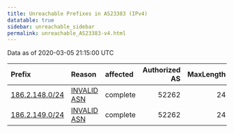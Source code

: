 ```yaml
---
title: Unreachable Prefixes in AS23383 (IPv4)
datatable: true
sidebar: unreachable_sidebar
permalink: unreachable_AS23383-v4.html
---
```


Data as of 2020-03-05 21:15:00 UTC


<div class="datatable-begin"></div>

| Prefix                                                 | Reason                                                                                                | affected   |   Authorized AS |   MaxLength | Anchor                                         |   unreachable /24s |
|:-------------------------------------------------------|:------------------------------------------------------------------------------------------------------|:-----------|----------------:|------------:|:-----------------------------------------------|-------------------:|
| [186.2.148.0/24](https://stat.ripe.net/186.2.148.0/24) | [INVALID ASN](https://rpki-validator.ripe.net/announcement-preview?asn=AS23383&prefix=186.2.148.0/24) | complete   |           52262 |          24 | [LACNIC](unreachable_LACNIC_RPKI_Root-v4.html) |                  1 |
| [186.2.149.0/24](https://stat.ripe.net/186.2.149.0/24) | [INVALID ASN](https://rpki-validator.ripe.net/announcement-preview?asn=AS23383&prefix=186.2.149.0/24) | complete   |           52262 |          24 | [LACNIC](unreachable_LACNIC_RPKI_Root-v4.html) |                  1 |

<div class="datatable-end"></div>